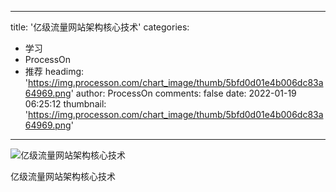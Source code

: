 
---
title: '亿级流量网站架构核心技术'
categories: 
 - 学习
 - ProcessOn
 - 推荐
headimg: 'https://img.processon.com/chart_image/thumb/5bfd0d01e4b006dc83a64969.png'
author: ProcessOn
comments: false
date: 2022-01-19 06:25:12
thumbnail: 'https://img.processon.com/chart_image/thumb/5bfd0d01e4b006dc83a64969.png'
---

<div>   
<img class="thumb" alt="亿级流量网站架构核心技术" src="https://img.processon.com/chart_image/thumb/5bfd0d01e4b006dc83a64969.png" referrerpolicy="no-referrer">
<p>亿级流量网站架构核心技术</p>  
</div>
            
